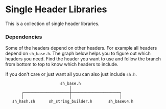 # Single Header Libraries

This is a collection of single header libraries.

### Dependencies

Some of the headers depend on other headers. For example all headers depend on `sh_base.h`.
The graph below helps you to figure out which headers you need. Find the header you want to
use and follow the branch from bottom to top to know which headers to include.

If you don't care or just want all you can also just include `sh.h`.

```
                        sh_base.h
                            │
       ╭────────────────────┼─────────────────────╮
       │                    │                     │
   sh_hash.sh      sh_string_builder.h       sh_base64.h
```
